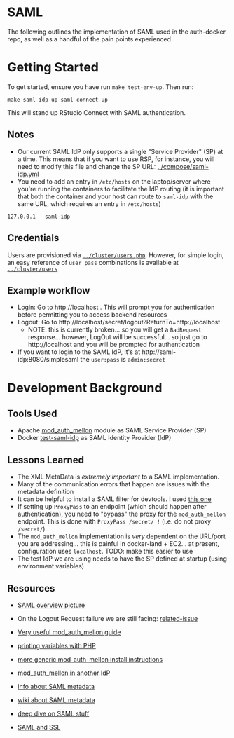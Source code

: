 # SAML

The following outlines the implementation of SAML used in the auth-docker repo, as well as a handful of the pain points experienced.

# Getting Started

To get started, ensure you have run `make test-env-up`. Then run:

```
make saml-idp-up saml-connect-up
```

This will stand up RStudio Connect with SAML authentication.

## Notes

- Our current SAML IdP only supports a single "Service Provider" (SP) at a
  time.  This means that if you want to use RSP, for instance, you will need to
  modify this file and change the SP URL:
  [../compose/saml-idp.yml](../compose/saml-idp.yml)
- You need to add an entry in `/etc/hosts` on the laptop/server where you're running the containers
  to facilitate the IdP routing (it is
  important that both the container and your host can route to `saml-idp` with
  the same URL, which requires an entry in `/etc/hosts`)
```
127.0.0.1	saml-idp
```

## Credentials

Users are provisioned via [`../cluster/users.php`](../cluster/users.php).
However, for simple login, an easy reference of `user pass` combinations is
available at [`../cluster/users`](../cluster/users)

## Example workflow

- Login: Go to http://localhost . This will prompt you for authentication before permitting you to access backend resources
- Logout: Go to http://localhost/secret/logout?ReturnTo=http://localhost
	- NOTE: this is currently broken... so you will get a `BadRequest` response... however, LogOut will be successful... so just go to http://localhost and you will be prompted for authentication
- If you want to login to the SAML IdP, it's at http://saml-idp:8080/simplesaml the `user:pass` is `admin:secret`

# Development Background

## Tools Used

- Apache [mod_auth_mellon](https://github.com/Uninett/mod_auth_mellon) module as SAML Service Provider (SP)
- Docker [test-saml-idp](https://hub.docker.com/r/kristophjunge/test-saml-idp/) as SAML Identity Provider (IdP)

## Lessons Learned

- The XML MetaData is _extremely important_ to a SAML implementation. 
- Many of the communication errors that happen are issues with the metadata definition
- It can be helpful to install a SAML filter for devtools. I
  used [this one](https://chrome.google.com/webstore/detail/saml-devtools-extension/jndllhgbinhiiddokbeoeepbppdnhhio)
- If setting up `ProxyPass` to an endpoint (which should happen after authentication), you need to "bypass" the proxy
  for the `mod_auth_mellon` endpoint. This is done with `ProxyPass /secret/ !` (i.e. do not proxy `/secret/`).
- The `mod_auth_mellon` implementation is _very_ dependent on the URL/port you are addressing... this is painful in
  docker-land + EC2... at present, configuration uses `localhost`. TODO: make this easier to use
- The test IdP we are using needs to have the SP defined at startup (using environment variables)


## Resources

- [SAML overview picture](https://github.com/Uninett/mod_auth_mellon/blob/master/doc/user_guide/mellon_user_guide.adoc#45-saml-web-sso-flow)
- On the Logout Request failure we are still facing: [related-issue](https://github.com/UNINETT/mod_auth_mellon/issues/61)
- [Very useful mod_auth_mellon guide](https://github.com/Uninett/mod_auth_mellon/blob/master/doc/user_guide/mellon_user_guide.adoc)
- [printing variables with PHP](https://stackoverflow.com/questions/37839967/how-do-i-get-the-username-once-logged-in-with-mod-auth-mellon)
- [more generic mod_auth_mellon install instructions](https://github.com/UNINETT/mod_auth_mellon/wiki/GenericSetup)
- [mod_auth_mellon in another IdP](https://www.keycloak.org/docs/3.3/securing_apps/topics/saml/mod-auth-mellon.html)
- [info about SAML metadata](https://documentation.commvault.com/commvault/v11/article?p=3709.htm)
- [wiki about SAML metadata](https://en.wikipedia.org/wiki/SAML_Metadata)
- [deep dive on SAML stuff](https://groups.google.com/forum/#!topic/simplesamlphp/LwiLTF9APx0)

- [SAML and SSL](https://docs.oracle.com/cd/E19182-01/820-0595/ggswc/index.html)
